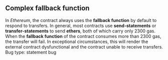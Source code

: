 ## Complex fallback function
In *Ethereum*, the contract always uses the **fallback function** by default to respond to transfers. In general, most contracts use **send-statements** or **transfer-statements** to send **ethers**, both of which carry only 2300 gas. When the **fallback function** of the contract consumes more than 2300 gas, the transfer will fail. In exceptional circumstances, this will render the external contract dysfunctional and the contract unable to receive transfers.
Bug type: statement bug